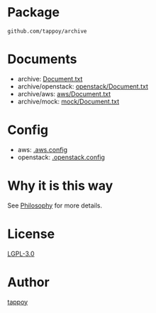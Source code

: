 # Package
`github.com/tappoy/archive`

# Documents
- archive: [Document.txt](Document.txt)
- archive/openstack: [openstack/Document.txt](openstack/Document.txt)
- archive/aws: [aws/Document.txt](aws/Document.txt)
- archive/mock: [mock/Document.txt](mock/Document.txt)

# Config
- aws: [.aws.config](.aws.config.sample)
- openstack: [.openstack.config](.openstack.config.sample)

# Why it is this way
See [Philosophy](https://github.com/tappoy/philosophy) for more details.

# License
[LGPL-3.0](LICENSE)

# Author
[tappoy](https://github.com/tappoy)
